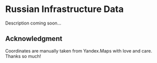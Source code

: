 # Russian Infrastructure Data

Description coming soon...

## Acknowledgment

Coordinates are manually taken from Yandex.Maps with love and care. Thanks so much!

